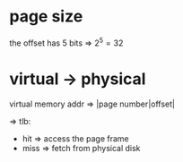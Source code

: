 # page size

the offset has 5 bits => $2^5=32$

# virtual -> physical

virtual memory addr => |page number|offset|
 
=> tlb: 
- hit => access the page frame
- miss => fetch from physical disk

